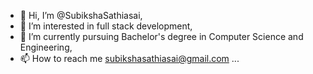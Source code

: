 - 👋 Hi, I’m @SubikshaSathiasai,
- 👀 I’m interested in full stack development,
- 🌱 I’m currently pursuing Bachelor's degree in Computer Science and Engineering,
- 📫 How to reach me subikshasathiasai@gmail.com ...

<!---
SubikshaSathiasai/SubikshaSathiasai is a ✨ special ✨ repository because its `README.md` (this file) appears on your GitHub profile.
You can click the Preview link to take a look at your changes.
--->
